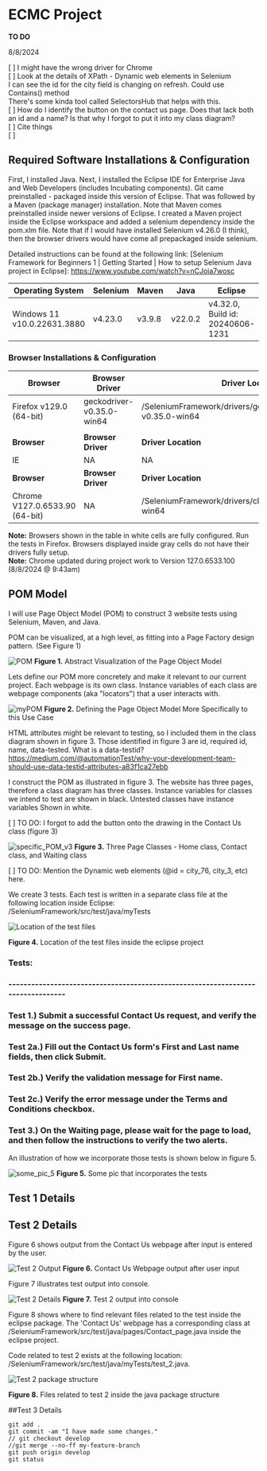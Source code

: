 # ECMC Project

**TO DO**

8/8/2024

[ ] I might have the wrong driver for Chrome <br>
[ ] Look at the details of XPath - Dynamic web elements in Selenium <br>
	I can see the id for the city field is changing on refresh. Could use Contains() method <br>
	There's some kinda tool called SelectorsHub that helps with this. <br>
[ ] How do I identify the button on the contact us page. Does that lack both an id and a name? Is that why I forgot to put it into my class diagram? <br>
[ ] Cite things <br>
[ ] <br>

## Required Software Installations & Configuration


First, I installed Java. Next, I installed the Eclipse IDE for Enterprise Java and Web Developers (includes Incubating components).
Git came preinstalled - packaged inside this version of Eclipse. That was followed by a Maven (package manager) installation. Note that Maven comes preinstalled inside newer versions of Eclipse. I created a Maven project inside the Eclipse workspace and added a selenium dependency inside the pom.xlm file. Note that if I would have installed Selenium v4.26.0 (I think), then the browser drivers would have come all prepackaged inside selenium. 

Detailed instructions can be found at the following link: [Selenium Framework for Beginners 1 | Getting Started | How to setup Selenium Java project in Eclipse]: https://www.youtube.com/watch?v=nCJoia7wosc


| **Operating System**        | **Selenium**  | **Maven**  | **Java**  | **Eclipse**                         |
|-----------------------------|---------------|------------|-----------|-------------------------------------|
| Windows 11 v10.0.22631.3880 |   v4.23.0     | v3.9.8     | v22.0.2   |  v4.32.0, Build id: 20240606-1231   |

### Browser Installations & Configuration

| **Browser**                         | **Browser Driver**                              | **Driver Location**                                             |
|-------------------------------------|-------------------------------------------------|-----------------------------------------------------------------|
|Firefox v129.0 (64-bit)              |   geckodriver-v0.35.0-win64                     |/SeleniumFramework/drivers/geckodriver/geckodriver-v0.35.0-win64 |
|                                     |                                                 |                                                                 |
| **Browser**                         | **Browser Driver**                              | **Driver Location**                                             |
|IE                                   |   NA                                            | NA                                                              |
| **Browser**                         | **Browser Driver**                              | **Driver Location**                                             |
|Chrome V127.0.6533.90 (64-bit)       |   NA                                            | /SeleniumFramework/drivers/chromedriver/chromedriver-win64      |

**Note:** Browsers shown in the table in white cells are fully configured. Run the tests in Firefox. Browsers displayed inside gray cells do not have their drivers fully setup. <br>
**Note:** Chrome updated during project work to Version 127.0.6533.100 (8/8/2024 @ 9:43am)


## POM Model

I will use Page Object Model (POM) to construct 3 website tests using Selenium, Maven, and Java.

POM can be visualized, at a high level, as fitting into a Page Factory design pattern. (See Figure 1)

![POM](./images/POM.png)
**Figure 1.** Abstract Visualization of the Page Object Model

Lets define our POM more concretely and make it relevant to our current project.
Each webpage is its own class. Instance variables of each class are webpage components (aka "locators") that a user interacts with.

![myPOM](./images/myPOM.png)
**Figure 2.** Defining the Page Object Model More Specifically to this Use Case

HTML attributes might be relevant to testing, so I included them in the class diagram shown in figure 3. Those identified in figure 3 are id, required id, name, data-tested. What is a data-testid? https://medium.com/@automationTest/why-your-development-team-should-use-data-testid-attributes-a83f1ca27ebb

I construct the POM as illustrated in figure 3. The website has three pages, therefore a class diagram has three classes. Instance variables for classes we intend to test are shown in black. Untested classes have instance variables Shown in white.

[ ] TO DO: I forgot to add the button onto the drawing in the Contact Us class (figure 3)

![specific_POM_v3](./images/specific_POM_v3.png)
**Figure 3.** Three Page Classes - Home class, Contact class, and Waiting class
  
[ ] TO DO: Mention the Dynamic web elements (@id = city_76, city_3, etc) here.

We create 3 tests. Each test is written in a separate class file at the following location inside Eclipse: /SeleniumFramework/src/test/java/myTests

![Location of the test files](./images/testFilesLocation.png)

**Figure 4.** Location of the test files inside the eclipse project

### Tests: 
### --------------------------------------------------------------------------------

### Test 1.) Submit a successful Contact Us request, and verify the message on the success page. <br>
### Test 2a.) Fill out the Contact Us form's First and Last name fields, then click Submit. <br>
### Test 2b.) Verify the validation message for First name. <br>
### Test 2c.) Verify the error message under the Terms and Conditions checkbox. <br>
### Test 3.) On the Waiting page, please wait for the page to load, and then follow the instructions to verify the two alerts. <br>


An illustration of how we incorporate those tests is shown below in figure 5.

![some_pic_5](./images/some_pic_4.png)
**Figure 5.** Some pic that incorporates the tests

## Test 1 Details


## Test 2 Details

Figure 6 shows output from the Contact Us webpage after input is entered by the user.

![Test 2 Output](./images/test2_output.png)
**Figure 6.** Contact Us Webpage output after user input

Figure 7 illustrates test output into console. 

![Test 2 Details](./images/Test_2.png)
**Figure 7.** Test 2 output into console

Figure 8 shows where to find relevant files related to the test inside the eclipse package. The 'Contact Us' webpage has a corresponding class at /SeleniumFramework/src/test/java/pages/Contact_page.java inside the eclipse project. 

Code related to test 2 exists at the following location: /SeleniumFramework/src/test/java/myTests/test_2.java.

![Test 2 package structure](./images/test2_package_structure.png)

**Figure 8.** Files related to test 2 inside the java package structure

##Test 3 Details

```
git add .
git commit -am "I have made some changes."
// git checkout develop
//git merge --no-ff my-feature-branch
git push origin develop
git status
```
